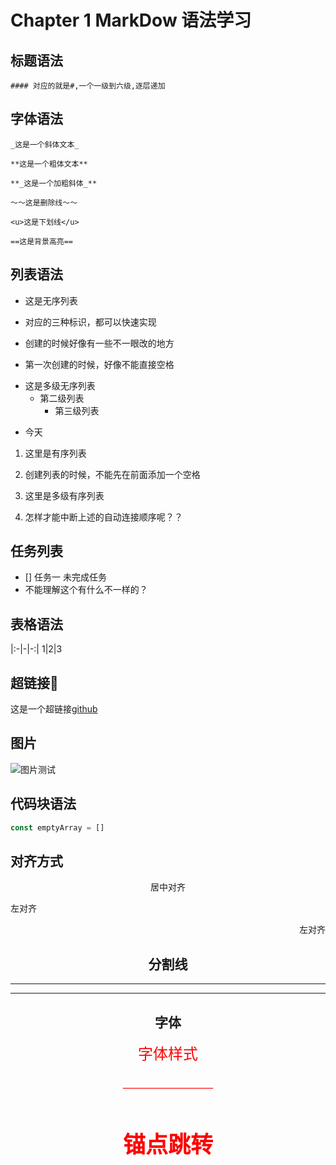 # Chapter 1 MarkDow 语法学习

## 标题语法

    #### 对应的就是#,一个一级到六级,逐层递加

## 字体语法

    _这是一个斜体文本_

    **这是一个粗体文本**

    **_这是一个加粗斜体_**

    ～～这是删除线～～

    <u>这是下划线</u>

    ==这是背景高亮==

## 列表语法
  * 这是无序列表
  + 对应的三种标识，都可以快速实现
  - 创建的时候好像有一些不一眼改的地方
  + 第一次创建的时候，好像不能直接空格

  * 这是多级无序列表
    + 第二级列表  
      * 第三级列表
  + 今天

  1. 这里是有序列表
  2. 创建列表的时候，不能先在前面添加一个空格


  1. 这里是多级有序列表 
  2. 怎样才能中断上述的自动连接顺序呢？？

## 任务列表
  - [] 任务一 未完成任务
  - 不能理解这个有什么不一样的？

## 表格语法

|:-|-|-:|
1|2|3

## 超链接🔗
这是一个超链接[github](https://github.com "GitHub")


## 图片
![图片测试]()

## 代码块语法
````javascript
const emptyArray = []
````

## 对齐方式
<center>居中对齐<center />
<p align='left'>左对齐<p />
<p align='right'>左对齐<p />


## 分割线
*** 
---


## 字体 
<font face='宋体' color='red' size='5'>字体样式<font />

——————
## 锚点跳转


